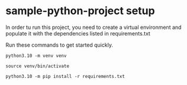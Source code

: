 # sample-python-project setup
In order tu run this project, you need to create a virtual environment and populate it with the dependencies listed in requirements.txt

Run these commands to get started quickly.

`python3.10 -m venv venv`

`source venv/bin/activate`

`python3.10 -m pip install -r requirements.txt`
